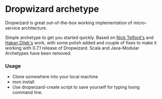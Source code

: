 # Dropwizard archetype

Dropwizard is great out-of-the-box working implementation of micro-service architecture.

Simple archetype to get you started quickly. Based on [Nick Telford's](https://github.com/nicktelford/dropwizard/tree/feature/dropwizard-archetypes) and [Hakan Dilek's](https://github.com/hakandilek/dropwizard-archetype) work, with some polish added and couple of fixes to make it working with 0.7.1 release of Dropwizard. Scala and Java-Modular Archetypes have been removed.

### Usage

* Clone somewhere into your local machine
* mvn install
* Use dropwizard-create script to save yourself for typing loong command line.
